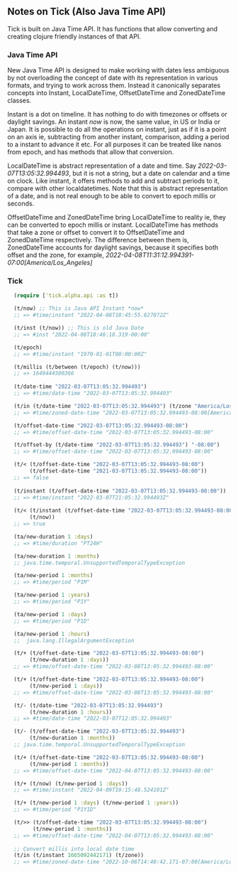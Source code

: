 ## Notes on Tick (Also Java Time API)

Tick is built on Java Time API. It has functions that allow converting and creating clojure friendly instances of that API.


### Java Time API
New Java Time API is designed to make working with dates less ambiguous by not overloading the concept of date with its representation in various formats, and trying to work across them. Instead it canonically separates concepts into Instant, LocalDateTime, OffsetDateTime and ZonedDateTime classes.

Instant is a dot on timeline. It has nothing to do with timezones or offsets or daylight savings. An instant *now* is now, the same value, in US or India or Japan. It is possible to do all the operations on instant, just as if it is a point on an axis ie, subtracting from another instant, comparison, adding a period to a instant to advance it etc. For all purposes it can be treated like nanos from epoch, and has methods that allow that conversion.

LocalDateTime is abstract representation of a date and time. Say *2022-03-07T13:05:32.994493*, but it is not a string, but a date on calendar and a time on clock. Like instant, it offers methods to add and subtract periods to it, compare with other localdatetimes. Note that this is abstract representation of a date, and is not real enough to be able to convert to epoch millis or seconds.

OffsetDateTime and ZonedDateTime bring LocalDateTime to reality ie, they can be converted to epoch millis or instant. LocalDateTime has methods that take a zone or offset to convert it to OffsetDateTime and ZonedDateTime respectively. The difference between them is, ZonedDateTime accounts for daylight savings, because it specifies both offset and the zone, for example, *2022-04-08T11:31:12.994391-07:00[America/Los_Angeles]*


### Tick

```clojure
  (require ['tick.alpha.api :as t])

  (t/now) ;; This is Java API Instant *now*
  ;; => #time/instant "2022-04-08T18:45:55.827072Z"

  (t/inst (t/now)) ;; This is old Java Date 
  ;; => #inst "2022-04-08T18:46:18.319-00:00"

  (t/epoch)
  ;; => #time/instant "1970-01-01T00:00:00Z"

  (t/millis (t/between (t/epoch) (t/now)))
  ;; => 1649444500366
  
  (t/date-time "2022-03-07T13:05:32.994493")
  ;; => #time/date-time "2022-03-07T13:05:32.994493"

  (t/in (t/date-time "2022-03-07T13:05:32.994493") (t/zone "America/Los_Angeles"))
  ;; => #time/zoned-date-time "2022-03-07T13:05:32.994493-08:00[America/Los_Angeles]"

  (t/offset-date-time "2022-03-07T13:05:32.994493-08:00")
  ;; => #time/offset-date-time "2022-03-07T13:05:32.994493-08:00"

  (t/offset-by (t/date-time "2022-03-07T13:05:32.994493") "-08:00")
  ;; => #time/offset-date-time "2022-03-07T13:05:32.994493-08:00"

  (t/< (t/offset-date-time "2022-03-07T13:05:32.994493-08:00")
       (t/offset-date-time "2021-03-07T13:05:32.994493-08:00"))
  ;; => false
  
  (t/instant (t/offset-date-time "2022-03-07T13:05:32.994493-08:00"))
  ;; => #time/instant "2022-03-07T21:05:32.994493Z"
  
  (t/< (t/instant (t/offset-date-time "2022-03-07T13:05:32.994493-08:00"))
       (t/now)) 
  ;; => true

  (ta/new-duration 1 :days)
  ;; => #time/duration "PT24H"

  (ta/new-duration 1 :months)
  ;; java.time.temporal.UnsupportedTemporalTypeException

  (ta/new-period 1 :months)
  ;; => #time/period "P1M"

  (ta/new-period 1 :years)
  ;; => #time/period "P1Y"

  (ta/new-period 1 :days)
  ;; => #time/period "P1D"

  (ta/new-period 1 :hours)
  ;;  java.lang.IllegalArgumentException

  (t/+ (t/offset-date-time "2022-03-07T13:05:32.994493-08:00")
       (t/new-duration 1 :days))
  ;; => #time/offset-date-time "2022-03-08T13:05:32.994493-08:00"

  (t/+ (t/offset-date-time "2022-03-07T13:05:32.994493-08:00")
       (t/new-period 1 :days))
  ;; => #time/offset-date-time "2022-03-08T13:05:32.994493-08:00"    

  (t/- (t/date-time "2022-03-07T13:05:32.994493")
       (t/new-duration 1 :hours))
  ;; => #time/date-time "2022-03-07T12:05:32.994493"

  (t/- (t/offset-date-time "2022-03-07T13:05:32.994493")
       (t/new-duration 1 :months))
  ;; java.time.temporal.UnsupportedTemporalTypeException

  (t/+ (t/offset-date-time "2022-03-07T13:05:32.994493-08:00")
       (t/new-period 1 :months))
  ;; => #time/offset-date-time "2022-04-07T13:05:32.994493-08:00"

  (t/+ (t/now) (t/new-period 1 :days))
  ;; => #time/instant "2022-04-09T19:15:48.524101Z"

  (t/+ (t/new-period 1 :days) (t/new-period 1 :years))
  ;; => #time/period "P1Y1D"

  (t/>> (t/offset-date-time "2022-03-07T13:05:32.994493-08:00")
        (t/new-period 1 :months))
  ;; => #time/offset-date-time "2022-04-07T13:05:32.994493-08:00"
  
  ;; Convert millis into local date time
  (t/in (t/instant 1665092442171) (t/zone))
  ;; => #time/zoned-date-time "2022-10-06T14:40:42.171-07:00[America/Los_Angeles]"
  


```

